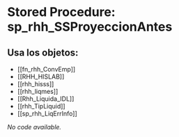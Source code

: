 # Stored Procedure: sp_rhh_SSProyeccionAntes

## Usa los objetos:
- [[fn_rhh_ConvEmp]]
- [[RHH_HISLAB]]
- [[rhh_hisss]]
- [[rhh_liqmes]]
- [[Rhh_Liquida_IDL]]
- [[rhh_TipLiquid]]
- [[sp_rhh_LiqErrInfo]]

*No code available.*
